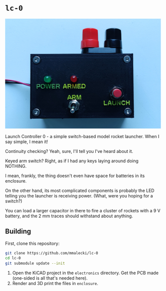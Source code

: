 # `lc-0`

![Case](./docs/case.jpg)

Launch Controller 0 - a simple switch-based model rocket launcher. When I say
simple, I mean it!

Continuity checking? Yeah, sure, I'll tell you I've heard about it.

Keyed arm switch? Right, as if I had any keys laying around doing NOTHING.

I mean, frankly, the thing doesn't even have space for batteries in its enclosure.

On the other hand, its most complicated components is probably the LED telling
you the launcher is receiving power. (What, were you hoping for a switch?)

You can load a larger capacitor in there to fire a cluster of rockets with a 9 V
battery, and the 2 mm traces should withstand about anything.

## Building
First, clone this repository:
```sh
git clone https://github.com/mmalecki/lc-0
cd lc-0
git submodule update --init
```

1. Open the KiCAD project in the `electronics` directory. Get the PCB made (one-sided
is all that's needed here).
2. Render and 3D print the files in `enclosure`. 
